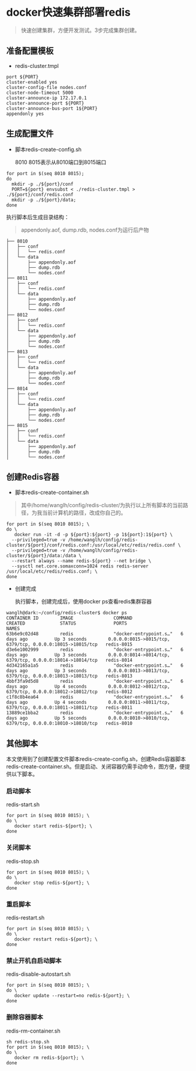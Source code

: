 # docker快速集群部署redis

> 快速创建集群，方便开发测试。3步完成集群创建。

## 准备配置模板

- redis-cluster.tmpl

```shell
port ${PORT}
cluster-enabled yes
cluster-config-file nodes.conf
cluster-node-timeout 5000
cluster-announce-ip 172.17.0.1
cluster-announce-port ${PORT}
cluster-announce-bus-port 1${PORT}
appendonly yes

```

## 生成配置文件

- 脚本redis-create-config.sh

  8010 8015表示从8010端口到8015端口

```shell
for port in $(seq 8010 8015);
do
  mkdir -p ./${port}/conf
  PORT=${port} envsubst < ./redis-cluster.tmpl > ./${port}/conf/redis.conf
  mkdir -p ./${port}/data;
done

```

执行脚本后生成目录结构：

> appendonly.aof, dump.rdb, nodes.conf为运行后产物

```shell
├── 8010
│   ├── conf
│   │   └── redis.conf
│   └── data
│       ├── appendonly.aof
│       ├── dump.rdb
│       └── nodes.conf
├── 8011
│   ├── conf
│   │   └── redis.conf
│   └── data
│       ├── appendonly.aof
│       ├── dump.rdb
│       └── nodes.conf
├── 8012
│   ├── conf
│   │   └── redis.conf
│   └── data
│       ├── appendonly.aof
│       ├── dump.rdb
│       └── nodes.conf
├── 8013
│   ├── conf
│   │   └── redis.conf
│   └── data
│       ├── appendonly.aof
│       ├── dump.rdb
│       └── nodes.conf
├── 8014
│   ├── conf
│   │   └── redis.conf
│   └── data
│       ├── appendonly.aof
│       ├── dump.rdb
│       └── nodes.conf
├── 8015
│   ├── conf
│   │   └── redis.conf
│   └── data
│       ├── appendonly.aof
│       ├── dump.rdb
│       └── nodes.conf

```

## 创建Redis容器

- 脚本redis-create-container.sh

> 其中/home/wanglh/config/redis-cluster/为执行以上所有脚本的当前路径，为我当前计算机的路径，改成你自己的。

```shell
for port in $(seq 8010 8015); \
do \
   docker run -it -d -p ${port}:${port} -p 1${port}:1${port} \
  --privileged=true -v /home/wanglh/config/redis-cluster/${port}/conf/redis.conf:/usr/local/etc/redis/redis.conf \
  --privileged=true -v /home/wanglh/config/redis-cluster/${port}/data:/data \
  --restart always --name redis-${port} --net bridge \
  --sysctl net.core.somaxconn=1024 redis redis-server /usr/local/etc/redis/redis.conf; \
done

```

- 创建完成

  执行脚本，创建完成后，使用docker ps查看redis集群容器

```shell
wanglh@dark:~/config/redis-cluster$ docker ps
CONTAINER ID        IMAGE               COMMAND                  CREATED             STATUS              PORTS                                                        NAMES
63b6e9c02d48        redis               "docker-entrypoint.s…"   6 days ago          Up 3 seconds        0.0.0.0:8015->8015/tcp, 6379/tcp, 0.0.0.0:18015->18015/tcp   redis-8015
d3e6e1002999        redis               "docker-entrypoint.s…"   6 days ago          Up 3 seconds        0.0.0.0:8014->8014/tcp, 6379/tcp, 0.0.0.0:18014->18014/tcp   redis-8014
4d342165a1a5        redis               "docker-entrypoint.s…"   6 days ago          Up 3 seconds        0.0.0.0:8013->8013/tcp, 6379/tcp, 0.0.0.0:18013->18013/tcp   redis-8013
4bbf3fa9d5d8        redis               "docker-entrypoint.s…"   6 days ago          Up 4 seconds        0.0.0.0:8012->8012/tcp, 6379/tcp, 0.0.0.0:18012->18012/tcp   redis-8012
c1f8c8b4ea64        redis               "docker-entrypoint.s…"   6 days ago          Up 4 seconds        0.0.0.0:8011->8011/tcp, 6379/tcp, 0.0.0.0:18011->18011/tcp   redis-8011
13889ce1bba2        redis               "docker-entrypoint.s…"   6 days ago          Up 5 seconds        0.0.0.0:8010->8010/tcp, 6379/tcp, 0.0.0.0:18010->18010/tcp   redis-8010

```

## 其他脚本

​		本文使用到了创建配置文件脚本redis-create-config.sh，创建Redis容器脚本redis-create-container.sh。但是启动、关闭容器仍需手动命令，图方便，便提供以下脚本。

### 启动脚本

redis-start.sh

```shell
for port in $(seq 8010 8015); \
do \
   docker start redis-${port}; \
done
```

### 关闭脚本

redis-stop.sh

```shell
for port in $(seq 8010 8015); \
do \
   docker stop redis-${port}; \
done
```

### 重启脚本

redis-restart.sh

```shell
for port in $(seq 8010 8015); \
do \
   docker restart redis-${port}; \
done
```

### 禁止开机自启动脚本

redis-disable-autostart.sh

```shell
for port in $(seq 8010 8015); \
do \
   docker update --restart=no redis-${port}; \
done
```

### 删除容器脚本

redis-rm-container.sh

```shell
sh redis-stop.sh
for port in $(seq 8010 8015); \
do \
   docker rm redis-${port}; \
done
```





